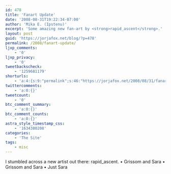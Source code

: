 ```yaml
---
id: 478
title: 'Fanart Update'
date: '2008-08-31T19:22:34-07:00'
author: 'Mika E. (Ipstenu)'
excerpt: 'Some amazing new fan-art by <strong>rapid_ascent</strong>.'
layout: post
guid: 'https://jorjafox.net/blog/?p=478'
permalink: /2008/fanart-update/
ljxp_comments:
    - '0'
ljxp_privacy:
    - '0'
tweetbackscheck:
    - '1259681179'
shorturls:
    - 'a:4:{s:9:"permalink";s:46:"https://jorjafox.net/2008/08/31/fanart-update/";s:7:"tinyurl";s:25:"http://tinyurl.com/nh976j";s:4:"isgd";s:18:"http://is.gd/534Aw";s:5:"bitly";s:20:"http://bit.ly/4PSs7m";}'
twittercomments:
    - 'a:0:{}'
tweetcount:
    - '0'
btc_comment_summary:
    - 'a:0:{}'
btc_comment_counts:
    - 'a:0:{}'
astra_style_timestamp_css:
    - '1634380208'
categories:
    - 'The Site'
tags:
    - misc
---
```


I stumbled across a new artist out there: rapid_ascent.
&bull; Grissom and Sara
&bull; Grissom and Sara
&bull; Just Sara